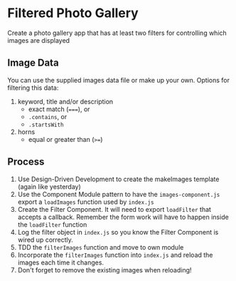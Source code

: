 Filtered Photo Gallery
===

Create a photo gallery app that has at least two filters for controlling
which images are displayed

## Image Data

You can use the supplied images data file or make up your own. Options for filtering this data:
1. keyword, title and/or description
    * exact match (`===`), or 
    * `.contains`, or 
    * `.startsWith`
1. horns
    * equal or greater than (`>=`)

## Process

1. Use Design-Driven Development to create the makeImages template (again like yesterday)
1. Use the Component Module pattern to have the `images-component.js` export a `loadImages` function used by `index.js`
1. Create the Filter Component. It will need to export `loadFilter` that accepts a callback. Remember the form work will have to happen inside the `loadFilter` function
1. Log the filter object in `index.js` so you know the Filter Component is wired up correctly.
1. TDD the `filterImages` function and move to own module
1. Incorporate the `filterImages` function into `index.js` and reload the images each time it changes.
1. Don't forget to remove the existing images when reloading!
